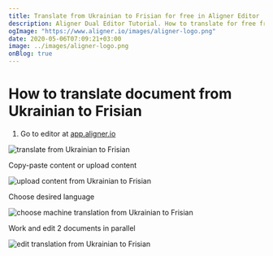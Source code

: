 ```yaml
---
title: Translate from Ukrainian to Frisian for free in Aligner Editor
description: Aligner Dual Editor Tutorial. How to translate for free from Ukrainian to Frisian. Aligner is multilingual document management platform. 
ogImage: "https://www.aligner.io/images/aligner-logo.png"
date: 2020-05-06T07:09:21+03:00
image: ../images/aligner-logo.png
onBlog: true
---
```


# How to translate document from Ukrainian to Frisian

1. Go to editor at [app.aligner.io](https://app.aligner.io "Aligner App web page")

![translate from Ukrainian to Frisian](../aligner-blank-editor.png "translate from Ukrainian to Frisian")

Copy-paste content or upload content

![upload content from Ukrainian to Frisian](../aligner-uploaded-document.png "upload content from Ukrainian to Frisian")

Choose desired language

![choose machine translation from Ukrainian to Frisian](../aligner-language-dropdown.png "choose machine translation from Ukrainian to Frisian")

Work and edit 2 documents in parallel

![edit translation from Ukrainian to Frisian](../aligner-double-sitded-editor.png "edit translation from Ukrainian to Frisian")


